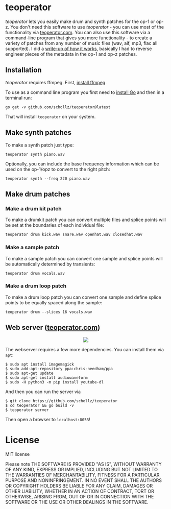 # teoperator

*teoperator* lets you easily make drum and synth patches for the op-1 or op-z. You don't need this software to use *teoperator* - you can use most of the functionality via [teoperator.com](https://teoperator.com). You can also use this software via a command-line program that gives you more functionality - to create a variety of patches from any number of music files (wav, aif, mp3, flac all supported). I did a [write-up of how it works](https://schollz.com/blog/op1/), basically I had to reverse engineer pieces of the metadata in the op-1 and op-z patches. 

## Installation

*teoperator* requires ffmpeg. First, [install ffmpeg](https://ffmpeg.org/download.html). 

To use as a command line program you first need to [install Go](https://golang.org/doc/install) and then in a terminal run:

```
go get -v github.com/schollz/teoperator@latest
```

That will install `teoperator` on your system.

## Make synth patches

To make a synth patch just type:

```
teoperator synth piano.wav
```

Optionally, you can include the base frequency information which can be used on the op-1/opz to convert to the right pitch:

```
teoperator synth --freq 220 piano.wav
```

## Make drum patches

### Make a drum kit patch

To make a drumkit patch you can convert multiple files and splice points will be set at the boundaries of each individual file:

```
teoperator drum kick.wav snare.wav openhat.wav closedhat.wav
```

### Make a sample patch

To make a sample patch you can convert one sample and splice points will be automatically determined by transients:

```
teoperator drum vocals.wav
```

### Make a drum loop patch

To make a drum loop patch you can convert one sample and define splice points to be equally spaced along the sample:

```
teoperator drum --slices 16 vocals.wav
```

## Web server ([teoperator.com](https://teoperator.com))

<p align="center">
<a href="https://op1.schollz.com/patch?audioURL=https%3A%2F%2Fcdn.loc.gov%2Fservice%2Fgdc%2Fgdcarpl%2Fgdcarpl-1624415%2F1624415.mp3&secondsStart=982&secondsEnd=1002"><img src="/static/image/example2.png"></a>
</p>


The webserver requires a few more dependencies. You can install them via `apt`:

```
$ sudo apt install imagemagick 
$ sudo add-apt-repository ppa:chris-needham/ppa
$ sudo apt-get update
$ sudo apt-get install audiowaveform
$ sudo -H python3 -m pip install youtube-dl
```

And then you can run the server via

```
$ git clone https://github.com/schollz/teoperator
$ cd teoperator && go build -v
$ teoperator server
```

Then open a browser to `localhost:8053`!


# License

MIT license

Please note THE SOFTWARE IS PROVIDED "AS IS", WITHOUT WARRANTY OF ANY KIND, EXPRESS OR IMPLIED, INCLUDING BUT NOT LIMITED TO THE WARRANTIES OF MERCHANTABILITY, FITNESS FOR A PARTICULAR PURPOSE AND NONINFRINGEMENT. IN NO EVENT SHALL THE AUTHORS OR COPYRIGHT HOLDERS BE LIABLE FOR ANY CLAIM, DAMAGES OR OTHER LIABILITY, WHETHER IN AN ACTION OF CONTRACT, TORT OR OTHERWISE, ARISING FROM, OUT OF OR IN CONNECTION WITH THE SOFTWARE OR THE USE OR OTHER DEALINGS IN THE SOFTWARE.
